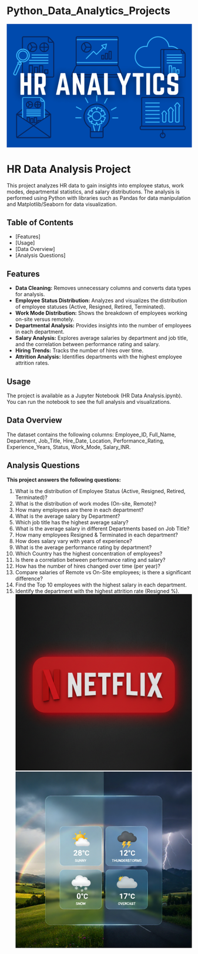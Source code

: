 # Python_Data_Analytics_Projects
![image alt](https://github.com/hussain-data/Python_Data_Analytics_Projects/blob/01b9876623dec5f093d6edf9fbba5b065d758ab8/HR-Analytics.webp)
# HR Data Analysis Project
This project analyzes HR data to gain insights into employee status, work modes, departmental statistics, and salary distributions. The analysis is performed using Python with libraries such as Pandas for data manipulation and Matplotlib/Seaborn for data visualization.

## Table of Contents
- [Features]
- [Usage]
- [Data Overview]
- [Analysis Questions]

## Features
- **Data Cleaning:** Removes unnecessary columns and converts data types for analysis.
- **Employee Status Distribution:** Analyzes and visualizes the distribution of employee statuses (Active, Resigned, Retired, Terminated).
- **Work Mode Distribution:** Shows the breakdown of employees working on-site versus remotely.
- **Departmental Analysis:** Provides insights into the number of employees in each department.
- **Salary Analysis:** Explores average salaries by department and job title, and the correlation between performance rating and salary.
- **Hiring Trends:** Tracks the number of hires over time.
- **Attrition Analysis:** Identifies departments with the highest employee attrition rates.
    
 ## Usage
The project is available as a Jupyter Notebook (HR Data Analysis.ipynb). You can run the notebook to see the full analysis and visualizations.
 ## Data Overview
The dataset contains the following columns:
Employee_ID, Full_Name, Department, Job_Title, Hire_Date, Location, 
Performance_Rating, Experience_Years, Status, Work_Mode, Salary_INR.

## Analysis Questions
 **This project answers the following questions:**
1. What is the distribution of Employee Status (Active, Resigned, Retired, Terminated)?
2. What is the distribution of work modes (On-site, Remote)?
3. How many employees are there in each department?
4. What is the average salary by Department?
5. Which job title has the highest average salary?
6. What is the average salary in different Departments based on Job Title?
7. How many employees Resigned & Terminated in each department?
8. How does salary vary with years of experience?
9. What is the average performance rating by department?
10. Which Country has the highest concentration of employees?
11. Is there a correlation between performance rating and salary?
12. How has the number of hires changed over time (per year)?
13. Compare salaries of Remote vs On-Site employees; is there a significant difference?
14. Find the Top 10 employees with the highest salary in each department.
15. Identify the department with the highest attrition rate (Resigned %).
![image alt](https://github.com/hussain-data/Python_Data_Analytics_Projects/blob/f726ef815b1a7cf880586f8d23e15947ed2db4af/netflix.png)
![image alt](https://github.com/hussain-data/Python_Data_Analytics_Projects/blob/1fb042d6fbe9bc56866f8e472ca01d3fb240f9fa/weather_image.png)

